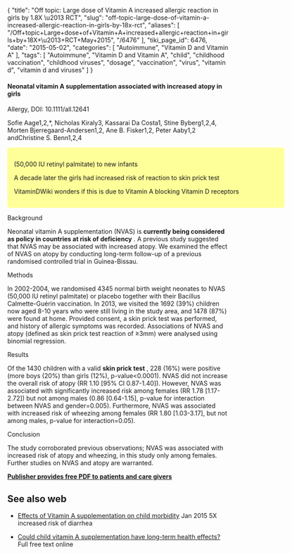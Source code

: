{
    "title": "Off topic: Large dose of Vitamin A increased allergic reaction in girls by 1.8X \u2013 RCT",
    "slug": "off-topic-large-dose-of-vitamin-a-increased-allergic-reaction-in-girls-by-18x-rct",
    "aliases": [
        "/Off+topic+Large+dose+of+Vitamin+A+increased+allergic+reaction+in+girls+by+18X+\u2013+RCT+May+2015",
        "/6476"
    ],
    "tiki_page_id": 6476,
    "date": "2015-05-02",
    "categories": [
        "Autoimmune",
        "Vitamin D and Vitamin A"
    ],
    "tags": [
        "Autoimmune",
        "Vitamin D and Vitamin A",
        "child",
        "childhood vaccination",
        "childhood viruses",
        "dosage",
        "vaccination",
        "virus",
        "vitamin d",
        "vitamin d and viruses"
    ]
}


#### Neonatal vitamin A supplementation associated with increased atopy in girls

Allergy, DOI: 10.1111/all.12641

Sofie Aage1,2,*, Nicholas Kiraly3, Kassarai Da Costa1, Stine Byberg1,2,4, Morten Bjerregaard-Andersen1,2, Ane B. Fisker1,2, Peter Aaby1,2 andChristine S. Benn1,2,4

<div class="border" style="background-color:#FF9;padding:15px;margin:10px 0;border-radius:5px;width:600px">

(50,000 IU retinyl palmitate)  to new infants

A decade later the girls had increased risk of reaction to skin prick test

VitaminDWiki wonders if this is due to Vitamin A blocking Vitamin D receptors

</div>

Background

Neonatal vitamin A supplementation (NVAS) is  **currently being considered as policy in countries at risk of deficiency** . A previous study suggested that NVAS may be associated with increased atopy. We examined the effect of NVAS on atopy by conducting long-term follow-up of a previous randomised controlled trial in Guinea-Bissau.

Methods

In 2002-2004, we randomised 4345 normal birth weight neonates to NVAS (50,000 IU retinyl palmitate) or placebo together with their Bacillus Calmette-Guérin vaccination. In 2013, we visited the 1692 (39%) children now aged 8-10 years who were still living in the study area, and 1478 (87%) were found at home. Provided consent, a skin prick test was performed, and history of allergic symptoms was recorded. Associations of NVAS and atopy (defined as skin prick test reaction of ≥3mm) were analysed using binomial regression.

Results

Of the 1430 children with a valid  **skin prick test** , 228 (16%) were positive (more boys (20%) than girls (12%), p-value<0.0001). NVAS did not increase the overall risk of atopy (RR 1.10 <span>[95% CI 0.87-1.40]</span>). However, NVAS was associated with significantly increased risk among females (RR 1.78 <span>[1.17-2.72]</span>) but not among males (0.86 <span>[0.64-1.15]</span>, p-value for interaction between NVAS and gender=0.005). Furthermore, NVAS was associated with increased risk of wheezing among females (RR 1.80 <span>[1.03-3.17]</span>, but not among males, p-value for interaction=0.05).

Conclusion

The study corroborated previous observations; NVAS was associated with increased risk of atopy and wheezing, in this study only among females. Further studies on NVAS and atopy are warranted.

 **[Publisher provides free PDF to patients and care givers](http://onlinelibrary.wiley.com/doi/10.1111/all.12641/pdf)** 

## See also web

* [Effects of Vitamin A supplementation on child morbidity](http://www.ncbi.nlm.nih.gov/pubmed/25636649%20) Jan 2015 5X increased risk of diarrhea 

* [Could child vitamin A supplementation have long-term health effects?](http://ije.oxfordjournals.org/content/44/1/365.long%20) Full free text online